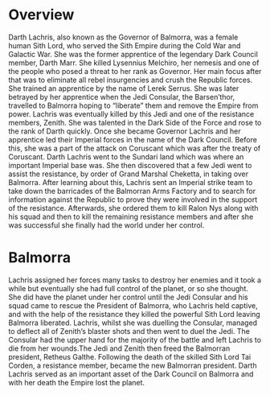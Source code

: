 # Overview

Darth Lachris, also known as the Governor of Balmorra, was a female human Sith Lord, who served the Sith Empire during the Cold War and Galactic War.
She was the former apprentice of the legendary Dark Council member, Darth Marr.
She killed Lysennius Melchiro, her nemesis and one of the people who posed a threat to her rank as Governor.
Her main focus after that was to eliminate all rebel insurgencies and crush the Republic forces.
She trained an apprentice by the name of Lerek Serrus.
She was later betrayed by her apprentice when the Jedi Consular, the Barsen’thor, travelled to Balmorra hoping to “liberate” them and remove the Empire from power.
Lachris was eventually killed by this Jedi and one of the resistance members, Zenith.
She was talented in the Dark Side of the Force and rose to the rank of Darth quickly.
Once she became Governor Lachris and her apprentice led their Imperial forces in the name of the Dark Council.
Before this, she was a part of the attack on Coruscant which was after the treaty of Coruscant.
Darth Lachris went to the Sundari land which was where an important Imperial base was.
She then discovered that a few Jedi went to assist the resistance, by order of Grand Marshal Cheketta, in taking over Balmorra.
After learning about this, Lachris sent an Imperial strike team to take down the barricades of the Balmorran Arms Factory and to search for information against the Republic to prove they were involved in the support of the resistance.
Afterwards, she ordered them to kill Ralon Nys along with his squad and  then to kill the remaining resistance members and after she was successful she finally had the world under her control.

# Balmorra

Lachris assigned her forces many tasks to destroy her enemies and it took a while but eventually she had full control of the planet, or so she thought.
She did have the planet under her control until the Jedi Consular and his squad came to rescue the President of Balmorra, who Lachris held captive, and with the help of the resistance they killed the powerful Sith Lord leaving Balmorra liberated.
Lachris, whilst she was duelling the Consular, managed to deflect all of Zenith’s blaster shots and then went to duel the Jedi.
The Consular had the upper hand for the majority of the battle and left Lachris to die from her wounds.The Jedi and Zenith then freed the Balmorran president, Retheus Galthe.
Following the death of the skilled Sith Lord Tai Corden, a resistance member, became the new Balmorran president.
Darth Lachris served as an important asset of the Dark Council on Balmorra and with her death the Empire lost the planet.
